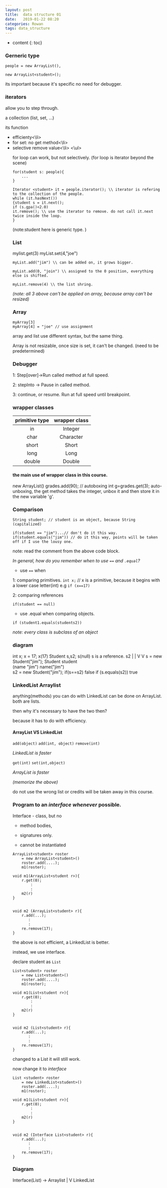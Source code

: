 ```yaml
---
layout: post
title:  data structure 01
date:   2019-01-22 08:20
categories: Rowan
tags: data_structure
---
```


* content
{: toc}


### Gerneric type

```
people = new ArrayList(),

new ArrayList<student>();
```

its important because it's specific no need for debugger.








### iterators
allow you to step through.

a collection (list, set, ...)

its function

<ul>
 <li>efficienty<\li>
 <li>for set: no get method<\li>
 <li>selective remove value<\li>
<\ul>

for loop can work, but not selectively. (for loop is iterator beyond the scene)

```
for(student s: people){
    ...
}
```

```
Iterator <student> it = people.iterator(); \\ iterator is refering to the collection of the people.
while (it.hasNext())
{student s = it.next();
if (s.gpa()<2.0)
it.remove(); \\ use the iterator to remove. do not call it.next twice inside the loop.
}
```

(note:student here is generic type. )



### List

mylist.get(3)
myList.set(4,"joe")

```
myList.add("jim") \\ can be added on, it grows bigger.

myList.add(0, "join") \\ assigned to the 0 position, everything else is shifted.

myList.remove(4) \\ the list shring.
```
*(note: all 3 above can't be applied on array, because array can't be resized)*

### Array

```
myArray[3]
myArray[4] = "joe" // use assignment
```
array and list use different syntax, but the same thing.

Array is not resizable, once size is set, it can't be changed. (need to be predetermined)

### Debugger

1: Step[over]->Run
called method at full
speed.

2: stepInto -> Pause in
called method.

3: continue, or resume. Run at full speed until breakpoint.


### wrapper classes

|primitive type|wrapper class|
|:---:|:---:|
|in|Integer|
|char|Character|
|short|Short|
|long|Long|
|double|Double|

#### the main use of wrapper class in this course.

new ArrayList<Integer>()
grades.add(90); // autoboxing
int g=grades.get(3); auto-unboxing, the get method takes the integer, unbox it and then store it in the new variable 'g'.

### Comparison

```
String student; // student is an object, because String (capitalized)

if(student == "jim")...// don't do it this way.
if(student.equals("jim")) // do it this way, points will be taken off if I use the lousy one.
```
note: read the comment from the above code block.

*In general, how do you remember when to use `==` and `.equal`?*

* use `==` when

1: comparing primitives.
`int x;` // x is a primitive, because it begins with a lower case letter(int)
e.g `if (x==17)`

2: comparing references

`if(student == null)`

* use .equal when comparing objects.

`if (student1.equals(students2))`

*note: every class is subclass of an object*


### diagram

int x;
x = 17;                      x(17)
Student s,s2;               s(null)   s is a reference.     s2
                                |                           |
                                V                           V
s = new Student("jim");       Student                    student    
                            (name "jim")                name("jim")                        
s2 = new Student("jim");                                if(s==s2)  false
                                                        if (s.equals(s2))  true    

### LinkedList Arraylist                                 

anything(methods) you can do with LinkedList can be done on ArrayList.
both are lists.

then why it's necessary to have the two then?

because it has to do with efficiency.


#### ArrayList VS LinkedList

`add(object)`
`add(int, object)`
`remove(int)`

*LinkedList is faster*



`get(int)`
`set(int,object)`

*ArrayList is faster*

*(memorize the above)*

do not use the wrong list or credits will be taken away in this course.

### Program to an *interface whenever* possible.

Interface - class, but no

* method bodies,

* signatures only.

* cannot be instantiated


```
ArrayList<student> roster
    = new ArrayList<student>()
    roster.add(....);
    m1(roster);

void m1(ArrayList<student r>){
    r.get(0);
        :
        :
    m2(r)
}   


void m2 (ArrayList<student> r){
    r.add(...);
       :
       :
    re.remove(17);
}
```
the above is not efficient, a LinkedList is better.

instead, we use interface.

declare student as `List`

```
List<student> roster
    = new List<student>()
    roster.add(....);
    m1(roster);

void m1(List<student r>){
    r.get(0);
        :
        :
    m2(r)
}   


void m2 (List<student> r){
    r.add(...);
       :
       :
    re.remove(17);
}
```
changed to a List it will still work.

now change it to *interface*

```
List <student> roster
    = new LinkedList<student>()
    roster.add(....);
    m1(roster);

void m1(List<student r>){
    r.get(0);
        :
        :
    m2(r)
}   


void m2 (Interface List<student> r){
    r.add(...);
       :
       :
    re.remove(17);
}
```

### Diagram

Interface(List) -> Arraylist
    |
    V
LinkedList
